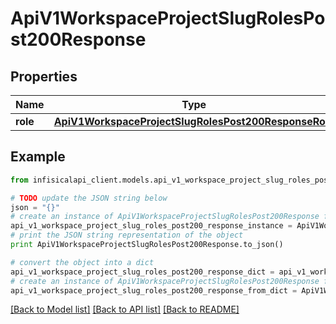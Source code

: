 # ApiV1WorkspaceProjectSlugRolesPost200Response


## Properties
Name | Type | Description | Notes
------------ | ------------- | ------------- | -------------
**role** | [**ApiV1WorkspaceProjectSlugRolesPost200ResponseRole**](ApiV1WorkspaceProjectSlugRolesPost200ResponseRole.md) |  | 

## Example

```python
from infisicalapi_client.models.api_v1_workspace_project_slug_roles_post200_response import ApiV1WorkspaceProjectSlugRolesPost200Response

# TODO update the JSON string below
json = "{}"
# create an instance of ApiV1WorkspaceProjectSlugRolesPost200Response from a JSON string
api_v1_workspace_project_slug_roles_post200_response_instance = ApiV1WorkspaceProjectSlugRolesPost200Response.from_json(json)
# print the JSON string representation of the object
print ApiV1WorkspaceProjectSlugRolesPost200Response.to_json()

# convert the object into a dict
api_v1_workspace_project_slug_roles_post200_response_dict = api_v1_workspace_project_slug_roles_post200_response_instance.to_dict()
# create an instance of ApiV1WorkspaceProjectSlugRolesPost200Response from a dict
api_v1_workspace_project_slug_roles_post200_response_from_dict = ApiV1WorkspaceProjectSlugRolesPost200Response.from_dict(api_v1_workspace_project_slug_roles_post200_response_dict)
```
[[Back to Model list]](../README.md#documentation-for-models) [[Back to API list]](../README.md#documentation-for-api-endpoints) [[Back to README]](../README.md)


